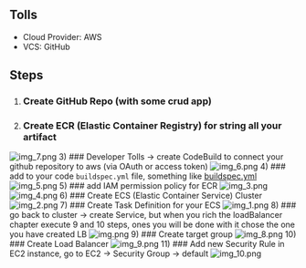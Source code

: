 ## Tolls
- Cloud Provider: AWS
- VCS: GitHub

## Steps
1) ### Create GitHub Repo (with some crud app)
2) ### Create ECR (Elastic Container Registry) for string all your artifact
![img_7.png](screenshots/img_7.png)
3) ### Developer Tolls -> create CodeBuild to connect your github repository to aws (via OAuth or access token)
![img_6.png](screenshots/img_6.png)
4) ### add to your code `buildspec.yml` file, something like [buildspec.yml](example%2Fbuildspec.yml) 
![img_5.png](screenshots/img_5.png)
5) ### add IAM permission policy for ECR
![img_3.png](screenshots/img_3.png)
![img_4.png](screenshots/img_4.png)
6) ### Create ECS (Elastic Container Service) Cluster
![img_2.png](screenshots/img_2.png)
7) ### Create Task Definition for your ECS
![img_1.png](screenshots/img_1.png)
8) ### go back to cluster -> create Service, but when you rich the loadBalancer chapter execute 9 and 10 steps, ones you will be done with it chose the one you have created LB
![img.png](screenshots/img.png)
9) ### Create target group 
![img_8.png](screenshots/img_8.png)
10) ### Create Load Balancer
![img_9.png](screenshots/img_9.png)
11) ### Add new Security Rule in EC2 instance, go to EC2 -> Security Group -> default
![img_10.png](screenshots/img_10.png)

